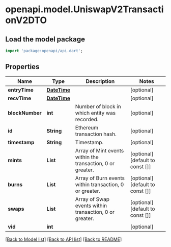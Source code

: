 # openapi.model.UniswapV2TransactionV2DTO

## Load the model package
```dart
import 'package:openapi/api.dart';
```

## Properties
Name | Type | Description | Notes
------------ | ------------- | ------------- | -------------
**entryTime** | [**DateTime**](DateTime.md) |  | [optional] 
**recvTime** | [**DateTime**](DateTime.md) |  | [optional] 
**blockNumber** | **int** | Number of block in which entity was recorded. | [optional] 
**id** | **String** | Ethereum transaction hash. | [optional] 
**timestamp** | **String** | Timestamp. | [optional] 
**mints** | **List<String>** | Array of Mint events within the transaction, 0 or greater. | [optional] [default to const []]
**burns** | **List<String>** | Array of Burn events within transaction, 0 or greater. | [optional] [default to const []]
**swaps** | **List<String>** | Array of Swap events within transaction, 0 or greater. | [optional] [default to const []]
**vid** | **int** |  | [optional] 

[[Back to Model list]](../README.md#documentation-for-models) [[Back to API list]](../README.md#documentation-for-api-endpoints) [[Back to README]](../README.md)


